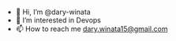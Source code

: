 - 👋 Hi, I’m @dary-winata
- 👀 I’m interested in Devops
- 📫 How to reach me dary.winata15@gmail.com

<!---
dary-winata/dary-winata is a ✨ special ✨ repository because its `README.md` (this file) appears on your GitHub profile.
You can click the Preview link to take a look at your changes.
--->
